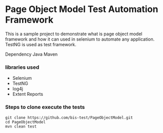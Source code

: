 # Page Object Model Test Automation Framework
This is a sample project to demonstrate what is page object model framework and how it can used in selenium to automate any application.
TestNG is used as test framework.

Dependency
Java
Maven

### libraries used
* Selenium
* TestNG
* log4j
* Extent Reports

### Steps to clone execute the tests
```
git clone https://github.com/bis-test/PageObjectModel.git
cd PageObjectModel
mvn clean test
```
